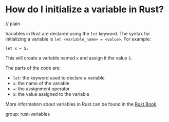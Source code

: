 # How do I initialize a variable in Rust?
// plain

Variables in Rust are declared using the `let` keyword. The syntax for initializing a variable is `let <variable_name> = <value>`. For example:
```
let x = 5;
```
This will create a variable named `x` and assign it the value `5`.

The parts of the code are:
- `let`: the keyword used to declare a variable
- `x`: the name of the variable
- `=`: the assignment operator
- `5`: the value assigned to the variable

More information about variables in Rust can be found in the [Rust Book](https://doc.rust-lang.org/book/ch03-01-variables-and-mutability.html).

group: rust-variables